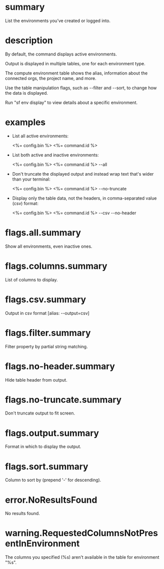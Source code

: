 # summary

List the environments you’ve created or logged into.

# description

By default, the command displays active environments.

Output is displayed in multiple tables, one for each environment type.

The compute environment table shows the alias, information about the connected orgs, the project name, and more.

Use the table manipulation flags, such as --filter and --sort, to change how the data is displayed.

Run "sf env display" to view details about a specific environment.

# examples

- List all active environments:

  <%= config.bin %> <%= command.id %>

- List both active and inactive environments:

  <%= config.bin %> <%= command.id %> --all

- Don't truncate the displayed output and instead wrap text that's wider than your terminal:

  <%= config.bin %> <%= command.id %> --no-truncate

- Display only the table data, not the headers, in comma-separated value (csv) format:

  <%= config.bin %> <%= command.id %> --csv --no-header

# flags.all.summary

Show all environments, even inactive ones.

# flags.columns.summary

List of columns to display.

# flags.csv.summary

Output in csv format [alias: --output=csv]

# flags.filter.summary

Filter property by partial string matching.

# flags.no-header.summary

Hide table header from output.

# flags.no-truncate.summary

Don't truncate output to fit screen.

# flags.output.summary

Format in which to display the output.

# flags.sort.summary

Column to sort by (prepend '-' for descending).

# error.NoResultsFound

No results found.

# warning.RequestedColumnsNotPresentInEnvironment

The columns you specified (%s) aren't available in the table for environment "%s".
